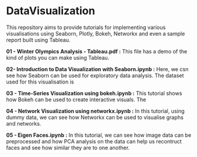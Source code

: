 # DataVisualization
This repository aims to provide tutorials for implementing various visualisations using Seaborn, Plotly, Bokeh, Networkx and even a sample report built using Tableau.

**01 - Winter Olympics Analysis - Tableau.pdf :** This file has a demo of the kind of plots you can make using Tableau.

**02- Introduction to Data Visualization with Seaborn.ipynb :** Here, we csn see how Seaborn can be used for exploratory data analysis. The dataset used for this visualisation is 

**03 - Time-Series Visualization using bokeh.ipynb :** This tutorial shows how Bokeh can be used to create interactive visuals. The

**04 - Network Visualization using networkx.ipynb :** In this tutorial, using dummy data, we can see how Networkx can be used to visualise graphs and networks.

**05 - Eigen Faces.ipynb :** In this tutorial, we can see how image data can be preprocessed and how PCA analysis on the data can help us recontruct faces and see how similar they are to one another.

